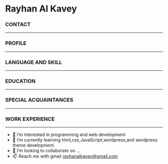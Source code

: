 # Rayhan Al Kavey

### CONTACT

---

### PROFILE

---

### LANGUAGE AND SKILL

---

### EDUCATION

---

### SPECIAL ACQUAINTANCES

---

### WORK EXPERIENCE

---

- 👀 I’m interested in programming and web development
- 🌱 I’m currently learning html,css,JavaScript,wordpress,and wordpress theme development.
- 💞️ I’m looking to collaborate on ...
- 📫 Reach me with gmail rayhanalkavey@gmail.com
